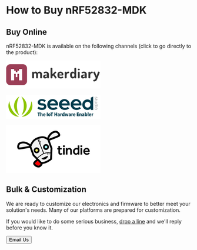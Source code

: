 # How to Buy nRF52832-MDK

## Buy Online

nRF52832-MDK is available on the following channels (click to go directly to the product):

[![makerdiary store](images/makerdiary-store-logo.png)](https://store.makerdiary.com)

[![SeeedStudio](images/seeed_logo_2018_horizontal.png)](https://www.seeedstudio.com/nRF52832-Micro-Development-Board-p-2992.html)

[![Tindie](images/tindie-logo.png)](https://www.tindie.com/stores/Zelin/)



## Bulk & Customization

We are ready to customize our electronics and firmware to better meet your solution's needs. Many of our platforms are prepared for customization.

If you would like to do some serious business, [drop a line](mailto:zelin@makerdiary.co) and we'll reply before you know it.

<a href="mailto:zelin@makerdiary.com"><button data-md-color-primary="marsala"><i class="fa fa-envelope"></i> Email Us</button></a>